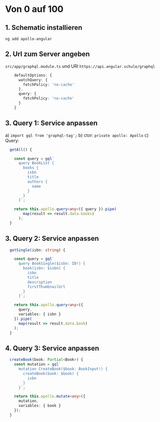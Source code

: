 # Von 0 auf 100

## 1. Schematic installieren

`ng add apollo-angular`

## 2. Url zum Server angeben

`src/app/graphql.module.ts` und URI `https://api.angular.schule/graphql`

```ts
    defaultOptions: {
      watchQuery: {
        fetchPolicy: 'no-cache'
      },
      query: {
        fetchPolicy: 'no-cache'
      }
    }
```

## 3. Query 1: Service anpassen

a) `import gql from 'graphql-tag';`
b) ctor: `private apollo: Apollo`
c) Query:

```ts
  getAll() {

    const query = gql`
      query BookList {
        books {
          isbn
          title
          authors {
            name
          }
        }
      }`;

    return this.apollo.query<any>({ query }).pipe(
        map(result => result.data.books)
      );
  }
```

## 3. Query 2: Service anpassen

```ts
  getSingle(isbn: string) {

    const query = gql`
      query BookSingle($isbn: ID!) {
        book(isbn: $isbn) {
          isbn
          title
          description
          firstThumbnailUrl
        }
      }`;

    return this.apollo.query<any>({
      query,
      variables: { isbn }
    }).pipe(
      map(result => result.data.book)
    );
  }
```

## 4. Query 3: Service anpassen

```ts
  createBook(book: Partial<Book>) {
    const mutation = gql`
      mutation CreateBook($book: BookInput!) {
        createBook(book: $book) {
          isbn
        }
      }`;

    return this.apollo.mutate<any>({
      mutation,
      variables: { book }
    });
  }
```


 

